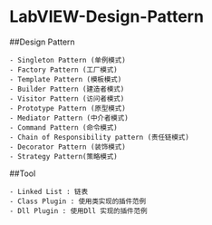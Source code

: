 # LabVIEW-Design-Pattern

##Design Pattern

	- Singleton Pattern (单例模式)
	- Factory Pattern (工厂模式)
	- Template Pattern (模板模式)
	- Builder Pattern (建造者模式)
	- Visitor Pattern (访问者模式)
	- Prototype Pattern (原型模式)
	- Mediator Pattern (中介者模式)
	- Command Pattern (命令模式)
	- Chain of Responsibility pattern (责任链模式)
	- Decorator Pattern (装饰模式)
	- Strategy Pattern(策略模式)


##Tool

	- Linked List : 链表
	- Class Plugin : 使用类实现的插件范例
	- Dll Plugin : 使用Dll 实现的插件范例

